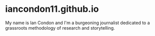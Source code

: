 # iancondon11.github.io
My name is Ian Condon and I'm a burgeoning journalist dedicated to a grassroots methodology of research and storytelling.
